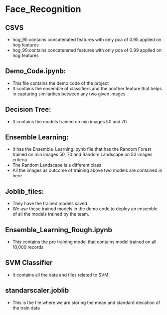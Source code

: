 # Face_Recognition
## CSVS
- hog_95:contains concatenated features with only pca of 0.95 applied on hog features
- hog_99:contains concatenated features with only pca of 0.99 applied on hog features

## Demo_Code.ipynb:
- This file contains the demo code of the project
- It contains the ensemble of classifiers and the another feature that helps in capturing similarities between any two given images

## Decision Tree:
- It contains the models trained on min images 50 and 70

## Ensemble Learning:
- It has the Ensemble_Learning.ipynb file that has the Random Forest trained on min images 50, 70 and Random Landscape on 50 images criteria
- The Random Landscape is a different class
- All the images as outcome of training above two models are contained in here

## Joblib_files:
- They have the trained models saved.
- We use these trained models in the demo code to deploy an ensemble of all the models trained by the team.

## Ensemble_Learning_Rough.ipynb
- This contains the pre training model that contains model trained on all 10,000 records

## SVM Classifier
- It contains all the data and files related to SVM

## standarscaler.joblib
- This is the file where we are storing the mean and standard deviation of the train data



##
  
